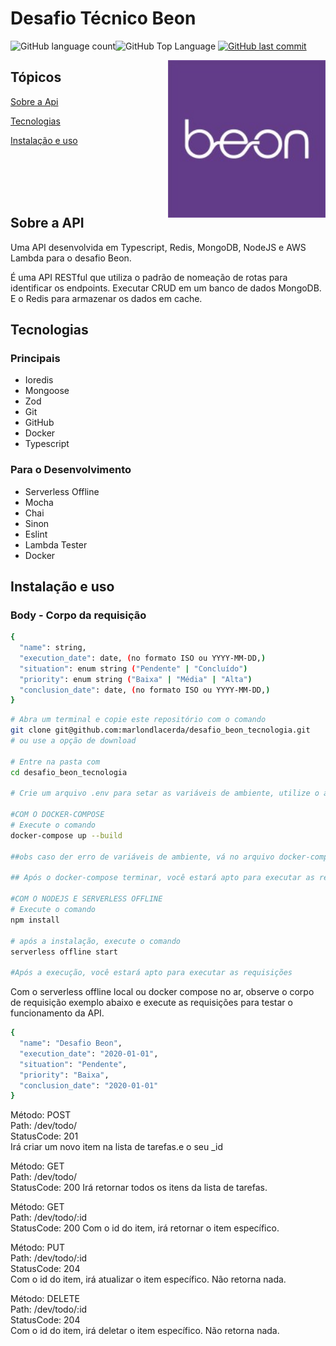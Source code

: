 # Desafio Técnico Beon

<img alt="GitHub language count" src="https://img.shields.io/github/languages/count/marlondlacerda/desafio_beon_tecnologia?color=6E40C9&style=flat-square"><img alt="GitHub Top Language" src="https://img.shields.io/github/languages/top/marlondlacerda/desafio_beon_tecnologia?color=2b7489&style=flat-square">
<a href="https://github.com/marlondlacerda/desafio_beon_tecnologia/commits/main"><img alt="GitHub last commit" src="https://img.shields.io/github/last-commit/marlondlacerda/desafio_beon_tecnologia?color=6E40C9&style=flat-square"></a>

<img align="right" src="public/img/beonlogo.jpeg" width="50%" alt="python in pixel art">

## Tópicos

[Sobre a Api](#sobre-a-Api)

[Tecnologias](#tecnologias)

[Instalação e uso](#instalação-e-uso)

<br>
<br>
<br>
<br>

## Sobre a API

Uma API desenvolvida em Typescript, Redis, MongoDB, NodeJS e AWS Lambda para o desafio Beon.

É uma API RESTful que utiliza o padrão de nomeação de rotas para identificar os endpoints. Executar CRUD em um banco de dados MongoDB. E o Redis para armazenar os dados em cache.  

## Tecnologias

### Principais

- Ioredis
- Mongoose
- Zod
- Git
- GitHub
- Docker
- Typescript

### Para o Desenvolvimento

- Serverless Offline
- Mocha
- Chai
- Sinon
- Eslint
- Lambda Tester
- Docker

## Instalação e uso

### Body - Corpo da requisição

```bash
{
  "name": string,
  "execution_date": date, (no formato ISO ou YYYY-MM-DD,)
  "situation": enum string ("Pendente" | "Concluído")
  "priority": enum string ("Baixa" | "Média" | "Alta")
  "conclusion_date": date, (no formato ISO ou YYYY-MM-DD,)
}
```

```bash
# Abra um terminal e copie este repositório com o comando
git clone git@github.com:marlondlacerda/desafio_beon_tecnologia.git
# ou use a opção de download

# Entre na pasta com 
cd desafio_beon_tecnologia

# Crie um arquivo .env para setar as variáveis de ambiente, utilize o arquivo .env.example como referência

#COM O DOCKER-COMPOSE
# Execute o comando
docker-compose up --build

##obs caso der erro de variáveis de ambiente, vá no arquivo docker-compose.yml e nas sessões environment, adicione as variáveis de ambiente para cada sessão

## Após o docker-compose terminar, você estará apto para executar as requisições

#COM O NODEJS E SERVERLESS OFFLINE
# Execute o comando
npm install

# após a instalação, execute o comando
serverless offline start

#Após a execução, você estará apto para executar as requisições
```

Com o serverless offline local ou docker compose no ar, observe o corpo de requisição exemplo abaixo e execute as requisições para testar o funcionamento da API.

```bash
{
  "name": "Desafio Beon",
  "execution_date": "2020-01-01",
  "situation": "Pendente",
  "priority": "Baixa",
  "conclusion_date": "2020-01-01"
}
```

Método: POST <br>
Path: /dev/todo/ <br>
StatusCode: 201 <br>
Irá criar um novo item na lista de tarefas.e o seu _id

Método: GET <br>
Path: /dev/todo/ <br>
StatusCode: 200
Irá retornar todos os itens da lista de tarefas.

Método: GET <br>
Path: /dev/todo/:id <br>
StatusCode: 200
Com o id do item, irá retornar o item específico.

Método: PUT <br>
Path: /dev/todo/:id <br>
StatusCode: 204 <br>
Com o id do item, irá atualizar o item específico. Não retorna nada.

Método: DELETE <br>
Path: /dev/todo/:id <br>
StatusCode: 204 <br>
Com o id do item, irá deletar o item específico. Não retorna nada.

